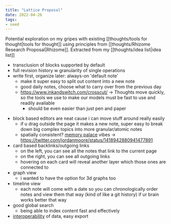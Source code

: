 ```yaml
---
title: "Lattice Proposal"
date: 2022-04-26
tags:
- seed
---
```


Potential exploration on my gripes with existing [[thoughts/tools for thought|tools for thought]] using principles from [[thoughts/Rhizome Research Proposal|Rhizome]]. Extracted from my [[thoughts/idea list|idea list]]

- transclusion of blocks supported by default
- full revision history w granularity of single operations
- write first, organize later: always-on 'default note'
	- make it super easy to split out content into a new note
	* good daily notes, choose what to carry over from the previous day
	* https://www.inkandswitch.com/crosscut/ -> Thoughts move quickly, so the tools we use to make our models must be fast to use and readily available
		* should be even easier than just pen and paper
* block based editors are neat cause i can move stuff around really easily
	* if u drag outside the page it makes a new note, super easy to break down big complex topics into more granular/atomic notes
	* spatially consistent? [memory palace](thoughts/memory%20palace.md) vibes -> https://twitter.com/jordanmoore/status/1418942880941477891
* card based backlinks/outgoing links
	* on the left, you can see all the notes that link to the current page
	* on the right, you can see all outgoing links
	* hovering on each card will reveal another layer which those ones are connected to
* graph view
	* i wanted to have the option for 3d graphs too
* timeline view
	* each note will come with a date so you can chronologically order notes and view them that way (kind of like a git history) if ur brain works better that way
* good global search
	* being able to index content fast and effectively
* [interoperability](thoughts/interoperability.md) of data, easy export